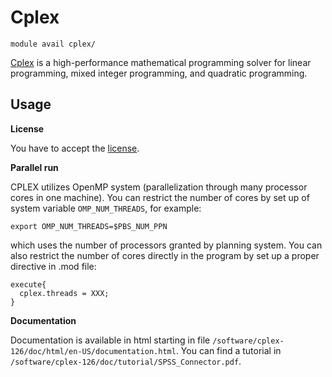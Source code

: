 # Cplex 

    module avail cplex/

[Cplex](https://www.ibm.com/products/ilog-cplex-optimization-studio/cplex-optimizer) is a high-performance mathematical programming solver for linear programming, mixed integer programming, and quadratic programming. 

## Usage

**License**

You have to accept the [license](https://perun.metacentrum.cz/meta/registrar/?locale=cs&vo=meta&group=lic_IBM-academic).

**Parallel run**

CPLEX utilizes OpenMP system (parallelization through many processor cores in one machine). You can restrict the number of cores by set up of system variable `OMP_NUM_THREADS`, for example:

    export OMP_NUM_THREADS=$PBS_NUM_PPN 

which uses the number of processors granted by planning system. You can also restrict the number of cores directly in the program by set up a proper directive in .mod file:

```
execute{
  cplex.threads = XXX;
}
```

**Documentation**

Documentation is available in html starting in file `/software/cplex-126/doc/html/en-US/documentation.html`. You can find a tutorial in `/software/cplex-126/doc/tutorial/SPSS_Connector.pdf`. 

